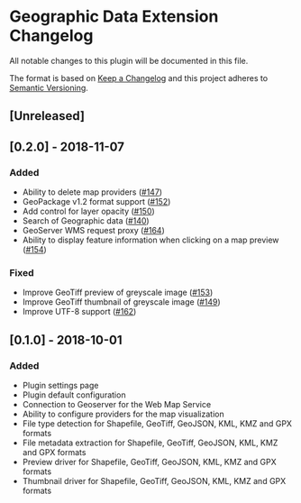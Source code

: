 # Geographic Data Extension Changelog

All notable changes to this plugin will be documented in this file.

The format is based on [Keep a Changelog](http://keepachangelog.com/en/0.3.0/) 
and this project adheres to [Semantic Versioning](http://semver.org/).

## [Unreleased]

## [0.2.0] - 2018-11-07

### Added

- Ability to delete map providers ([#147](https://github.com/k-box/k-box/pull/147))
- GeoPackage v1.2 format support ([#152](https://github.com/k-box/k-box/pull/152)) 
- Add control for layer opacity ([#150](https://github.com/k-box/k-box/pull/150)) 
- Search of Geographic data ([#140](https://github.com/k-box/k-box/pull/140))
- GeoServer WMS request proxy ([#164](https://github.com/k-box/k-box/pull/164)) 
- Ability to display feature information when clicking on a map preview ([#154](https://github.com/k-box/k-box/pull/154))

### Fixed

- Improve GeoTiff preview of greyscale image ([#153](https://github.com/k-box/k-box/pull/153)) 
- Improve GeoTiff thumbnail of greyscale image ([#149](https://github.com/k-box/k-box/pull/149)) 
- Improve UTF-8 support ([#162](https://github.com/k-box/k-box/pull/162)) 

## [0.1.0] - 2018-10-01

### Added

- Plugin settings page
- Plugin default configuration
- Connection to Geoserver for the Web Map Service
- Ability to configure providers for the map visualization
- File type detection for Shapefile, GeoTiff, GeoJSON, KML, KMZ and GPX formats
- File metadata extraction for Shapefile, GeoTiff, GeoJSON, KML, KMZ and GPX formats
- Preview driver for Shapefile, GeoTiff, GeoJSON, KML, KMZ and GPX formats
- Thumbnail driver for Shapefile, GeoTiff, GeoJSON, KML, KMZ and GPX formats

